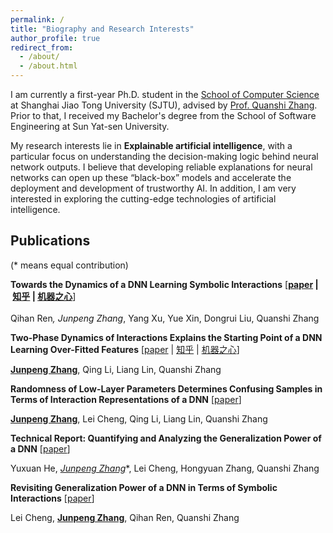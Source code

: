 ```yaml
---
permalink: /
title: "Biography and Research Interests"
author_profile: true
redirect_from: 
  - /about/
  - /about.html
---
```


I am currently a first-year Ph.D. student in the [School of Computer Science](https://www.cs.sjtu.edu.cn/) at Shanghai Jiao Tong University (SJTU), advised by [Prof. Quanshi Zhang](http://qszhang.com). Prior to that, I received my Bachelor's degree from the School of Software Engineering at Sun Yat-sen University.

My research interests lie in **Explainable artificial intelligence**, with a particular focus on understanding the decision-making logic behind neural network outputs. I believe that developing reliable explanations for neural networks can open up these “black-box” models and accelerate the deployment and development of trustworthy AI. In addition, I am very interested in exploring the cutting-edge technologies of artificial intelligence.


## Publications
(* means equal contribution)

**Towards the Dynamics of a DNN Learning Symbolic Interactions** [**[paper](https://proceedings.neurips.cc/paper_files/paper/2024/hash/5aa96d1caa0d0b99d534b67df06be2ff-Abstract-Conference.html)&nbsp;|&nbsp;[知乎](https://zhuanlan.zhihu.com/p/711281443)&nbsp;|&nbsp;[机器之心](https://mp.weixin.qq.com/s/MEzYIk2Ztll6fr1gyZUQXg)**]  
<br>
Qihan Ren<sup>*</sup>, Junpeng Zhang<sup>*</sup>, Yang Xu, Yue Xin, Dongrui Liu, Quanshi Zhang




**Two-Phase Dynamics of Interactions Explains the Starting Point of a DNN Learning Over-Fitted Features** [[paper](https://arxiv.org/abs/2405.10262) | [知乎](https://zhuanlan.zhihu.com/p/711281443) | [机器之心](https://mp.weixin.qq.com/s/MEzYIk2Ztll6fr1gyZUQXg)]

**<u>Junpeng Zhang</u>**, Qing Li, Liang Lin, Quanshi Zhang


**Randomness of Low-Layer Parameters Determines Confusing Samples in Terms of Interaction Representations of a DNN** [[paper](https://arxiv.org/abs/2502.08625)]

**<u>Junpeng Zhang</u>**, Lei Cheng, Qing Li, Liang Lin, Quanshi Zhang


**Technical Report: Quantifying and Analyzing the Generalization Power of a DNN** [[paper](https://arxiv.org/abs/2505.06993)]

Yuxuan He, **<u>Junpeng Zhang*</u>**, Lei Cheng, Hongyuan Zhang, Quanshi Zhang


**Revisiting Generalization Power of a DNN in Terms of Symbolic Interactions** [[paper](https://arxiv.org/abs/2502.10162)]

Lei Cheng, **<u>Junpeng Zhang</u>**, Qihan Ren, Quanshi Zhang




